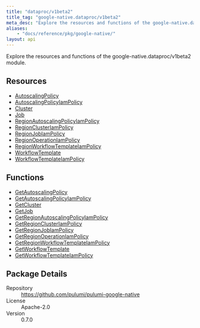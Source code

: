 ```yaml
---
title: "dataproc/v1beta2"
title_tag: "google-native.dataproc/v1beta2"
meta_desc: "Explore the resources and functions of the google-native.dataproc/v1beta2 module."
aliases:
    - "docs/reference/pkg/google-native/"
layout: api
---
```


<!-- WARNING: this file was generated by Pulumi Docs Generator. -->
<!-- Do not edit by hand unless you're certain you know what you are doing! -->

Explore the resources and functions of the google-native.dataproc/v1beta2 module.

<h2 id="resources">Resources</h2>
<ul class="api">
    <li><a href="autoscalingpolicy" title="AutoscalingPolicy"><span class="symbol resource"></span>AutoscalingPolicy</a></li>
    <li><a href="autoscalingpolicyiampolicy" title="AutoscalingPolicyIamPolicy"><span class="symbol resource"></span>AutoscalingPolicyIamPolicy</a></li>
    <li><a href="cluster" title="Cluster"><span class="symbol resource"></span>Cluster</a></li>
    <li><a href="job" title="Job"><span class="symbol resource"></span>Job</a></li>
    <li><a href="regionautoscalingpolicyiampolicy" title="RegionAutoscalingPolicyIamPolicy"><span class="symbol resource"></span>RegionAutoscalingPolicyIamPolicy</a></li>
    <li><a href="regionclusteriampolicy" title="RegionClusterIamPolicy"><span class="symbol resource"></span>RegionClusterIamPolicy</a></li>
    <li><a href="regionjobiampolicy" title="RegionJobIamPolicy"><span class="symbol resource"></span>RegionJobIamPolicy</a></li>
    <li><a href="regionoperationiampolicy" title="RegionOperationIamPolicy"><span class="symbol resource"></span>RegionOperationIamPolicy</a></li>
    <li><a href="regionworkflowtemplateiampolicy" title="RegionWorkflowTemplateIamPolicy"><span class="symbol resource"></span>RegionWorkflowTemplateIamPolicy</a></li>
    <li><a href="workflowtemplate" title="WorkflowTemplate"><span class="symbol resource"></span>WorkflowTemplate</a></li>
    <li><a href="workflowtemplateiampolicy" title="WorkflowTemplateIamPolicy"><span class="symbol resource"></span>WorkflowTemplateIamPolicy</a></li>
</ul>

<h2 id="functions">Functions</h2>
<ul class="api">
    <li><a href="getautoscalingpolicy" title="GetAutoscalingPolicy"><span class="symbol function"></span>GetAutoscalingPolicy</a></li>
    <li><a href="getautoscalingpolicyiampolicy" title="GetAutoscalingPolicyIamPolicy"><span class="symbol function"></span>GetAutoscalingPolicyIamPolicy</a></li>
    <li><a href="getcluster" title="GetCluster"><span class="symbol function"></span>GetCluster</a></li>
    <li><a href="getjob" title="GetJob"><span class="symbol function"></span>GetJob</a></li>
    <li><a href="getregionautoscalingpolicyiampolicy" title="GetRegionAutoscalingPolicyIamPolicy"><span class="symbol function"></span>GetRegionAutoscalingPolicyIamPolicy</a></li>
    <li><a href="getregionclusteriampolicy" title="GetRegionClusterIamPolicy"><span class="symbol function"></span>GetRegionClusterIamPolicy</a></li>
    <li><a href="getregionjobiampolicy" title="GetRegionJobIamPolicy"><span class="symbol function"></span>GetRegionJobIamPolicy</a></li>
    <li><a href="getregionoperationiampolicy" title="GetRegionOperationIamPolicy"><span class="symbol function"></span>GetRegionOperationIamPolicy</a></li>
    <li><a href="getregionworkflowtemplateiampolicy" title="GetRegionWorkflowTemplateIamPolicy"><span class="symbol function"></span>GetRegionWorkflowTemplateIamPolicy</a></li>
    <li><a href="getworkflowtemplate" title="GetWorkflowTemplate"><span class="symbol function"></span>GetWorkflowTemplate</a></li>
    <li><a href="getworkflowtemplateiampolicy" title="GetWorkflowTemplateIamPolicy"><span class="symbol function"></span>GetWorkflowTemplateIamPolicy</a></li>
</ul>

<h2 id="package-details">Package Details</h2>
<dl class="package-details">
	<dt>Repository</dt>
	<dd><a href="https://github.com/pulumi/pulumi-google-native">https://github.com/pulumi/pulumi-google-native</a></dd>
	<dt>License</dt>
	<dd>Apache-2.0</dd>
	<dt>Version</dt>
	<dd>0.7.0</dd>
</dl>

